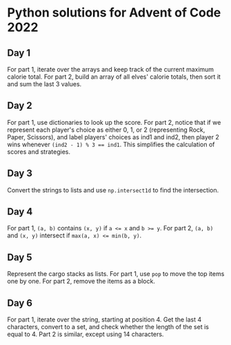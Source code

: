 # Python solutions for Advent of Code 2022

## Day 1
For part 1, iterate over the arrays and keep track of the current maximum calorie total. For part 2, build an array
of all elves' calorie totals, then sort it and sum the last 3 values.

## Day 2
For part 1, use dictionaries to look up the score. For part 2, notice that if we represent each player's choice as
either 0, 1, or 2 (representing Rock, Paper, Scissors), and label players' choices as ind1 and ind2, then player 2 wins
whenever `(ind2 - 1) % 3 == ind1`. This simplifies the calculation of scores and strategies.

## Day 3
Convert the strings to lists and use `np.intersect1d` to find the intersection.

## Day 4
For part 1, `(a, b)` contains `(x, y)` if `a <= x` and `b >= y`. For part 2, 
`(a, b)` and `(x, y)` intersect if `max(a, x) <= min(b, y)`.

## Day 5
Represent the cargo stacks as lists. For part 1, use `pop` to move the top items one by one. For part 2, 
remove the items as a block.

## Day 6
For part 1, iterate over the string, starting at position 4. Get the last 4 characters, convert to a set, and check
whether the length of the set is equal to 4. Part 2 is similar, except using 14 characters.

